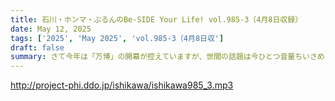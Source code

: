 ```yaml
---
title: 石川・ホンマ・ぶるんのBe-SIDE Your Life! vol.985-3（4月8日収録）
date: May 12, 2025
tags: ['2025', 'May 2025', 'vol.985-3（4月8日収']
draft: false
summary: さて今年は「万博」の開幕が控えていますが、世間の話題は今ひとつ音量ちいさめ？そんな中、今回の「いきなりスカイプ」では【万博の"民間目線"情報】や【開催ウラ事情】が垣間見られます。※ご応募・ご参加、ありがとうございました！万博に関して「行ったよ」「私はココが面白かった」など、番組メール「 biho@be-side.jp 」に感想を聞かせてください。
---
```


http://project-phi.ddo.jp/ishikawa/ishikawa985_3.mp3